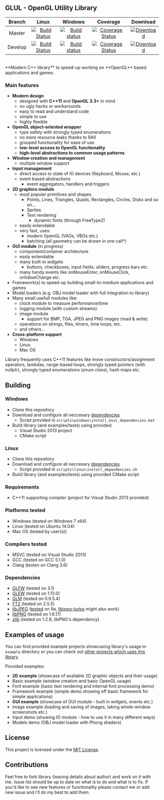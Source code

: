 ## GLUL - OpenGL Utility Library

| Branch | Linux | Windows | Coverage | Download |
| :----: | :---: | :-----: | :------: | :------: |
| Master | [![Build Status](https://travis-ci.org/RippeR37/GLUL.svg?branch=master)](https://travis-ci.org/RippeR37/GLUL) | [![Build status](https://ci.appveyor.com/api/projects/status/950gw1wrdvxgx1j1/branch/master?svg=true)](https://ci.appveyor.com/project/RippeR37/glul/branch/master) | [![Coverage Status](https://coveralls.io/repos/RippeR37/GLUL/badge.svg?branch=master)](https://coveralls.io/github/RippeR37/GLUL?branch=master) | [ ![Download](https://api.bintray.com/packages/ripper37/generic/GLUL/images/download.svg) ](https://bintray.com/ripper37/generic/GLUL/_latestVersion#files) |
| Develop | [![Build Status](https://travis-ci.org/RippeR37/GLUL.svg?branch=develop)](https://travis-ci.org/RippeR37/GLUL) | [![Build status](https://ci.appveyor.com/api/projects/status/950gw1wrdvxgx1j1/branch/develop?svg=true)](https://ci.appveyor.com/project/RippeR37/glul/branch/develop) | [![Coverage Status](https://coveralls.io/repos/RippeR37/GLUL/badge.svg?branch=develop)](https://coveralls.io/github/RippeR37/GLUL?branch=develop) | [ ![Download](https://api.bintray.com/packages/ripper37/generic/GLUL/images/download.svg) ](https://bintray.com/ripper37/generic/GLUL/_latestVersion#files) |

<br>
**Modern C++ library** to speed-up working on **OpenGL** based applications and games.


### Main features
- **Modern design**
    - designed with **C++11** and **OpenGL 3.3+** in mind
    - no ugly hacks or workarounds
    - easy to read and understand code
    - simple to use
    - highly flexible
- **OpenGL object-oriented wrapper**
    - type safety with strongly typed enumerations
    - no more resource leaks thanks to RAII
    - grouped functionality for ease of use
    - **low-level access to OpenGL functionality**
    - **high-level abstractions to common usage patterns**
- **Window creation and management**
    - multiple window support
- **Input management**
    - direct access to state of IO devices (Keyboard, Mouse, etc.)
    - event based abstractions
        - event aggregators, handlers and triggers
- **2D graphics module**
    - most popular primitives and shapes
        - Points, Lines, Triangles, Quads, Rectangles, Circles, Disks and so on...
        - Sprites
        - Text rendering
            - dynamic fonts (through FreeType2)
    - easily extendable
    - very fast, uses:
        - modern OpenGL (VAOs, VBOs etc.)
        - batching (all geometry can be drawn in one call\*)
- **GUI module** (in progress)
    - component/container architecture
    - easly extendable
    - many built-in widgets
        - buttons, checkboxes, input fields, sliders, progress bars etc.
    - many handy events like onMouseEnter, onMouseClick, onValueChange etc.
- Framework(s) to speed-up building small-to-medium applications and games
- Model loaders (e.g. OBJ model loader with full integration to library)
- Many small usefull modules like:
    - clock module to measure performance/time
    - logging module (with custom streams)
    - image module
        - support for BMP, TGA, JPEG and PNG images (read & write)
    - operations on strings, files, timers, time loops, etc.
    - and others...
- **Cross-platform support**
    - Windows
    - Linux
    - Mac OS


Library frequently uses C++11 features like move constructors/assignment operators, lambdas, range-based loops, strongly typed pointers (with nullptr), strongly typed enumerations (_enum class_), hash maps etc.


## Building

### Windows

* Clone this repository
* Download and configure all neccesary [dependencies](https://github.com/RippeR37/GLUL/#dependencies)
    * Script provided in `scripts\windows\install_msvc_dependencies.bat`
* Build library (and examples/tests) using provided:
    * Visual Studio 2013 project
    * CMake script

### Linux

* Clone this repository
* Download and configure all neccesary [dependencies](https://github.com/RippeR37/GLUL/#dependencies)
    * Script provided in `scripts\linux\install_dependencies.sh`
* Build library (and examples/tests) using provided CMake script


### Requirements
- C++11 supporting compiler (project for Visual Studio 2013 provided)


### Platforms tested
- Windows (tested on Windows 7 x64)
- Linux (tested on Ubuntu 14.04)
- Mac OS (tested by user(s))


### Compilers tested
- MSVC (tested on Visual Studio 2013)
- GCC (tested on GCC 5.1.0)
- Clang (testen on Clang 3.6)


### Dependencies
- [GLFW](http://www.glfw.org/) (tested on 3.1)
- [GLEW](http://www.glew.sourceforge.net/) (tested on 1.13.0)
- [GLM](http://www.glm.g-truc.net/) (tested on 0.9.5.4)
- [FT2](http://www.freetype.org/freetype2/) (tested on 2.5.5)
- [libJPEG](http://www.ijg.org/) ([tested](https://beeproc.wordpress.com/2012/11/18/building-libjpeg-8d-with-msvc-2012/) on 9a, [libjpeg-turbo](http://libjpeg-turbo.virtualgl.org/) might also work)
- [libPNG](http://www.libpng.org/pub/png/libpng.html) (tested on 1.6.17)
- [zlib](http://www.zlib.net/) (tested on 1.2.8, libPNG's dependency)


## Examples of usage
You can find provided example projects showcasing library's usage in `example` directory or you can check out [other projects which uses this library](https://github.com/RippeR37/GLUL/wiki/ExampleProjects).

Provided examples:

* **2D example** (showcase of available 2D graphic objects and their usage)
* Basic example (window creation and basic OpenGL usage)
* Font example (basic text rendering and internal font processing demo)
* Framework example (simple demo showing off basic framework for simple applications)
* **GUI example** (showcase of GUI module - built in widgets, events etc.)
* Image example (loading and saving of images, taking whole-window screenshots etc.)
* Input demo (showing IO module - how to use it in many different ways)
* Models demo (OBJ model loader with Phong shaders)


## License
This project is licensed under the [MIT License](LICENSE).


## Contributions
Feel free to fork library (leaving details about author) and work on it with me. 
Issue list should be up to date on what is to do and what is to fix. 
If you'd like to see new features or functionality please contact me or add new issue and i'll do my best to add them.
